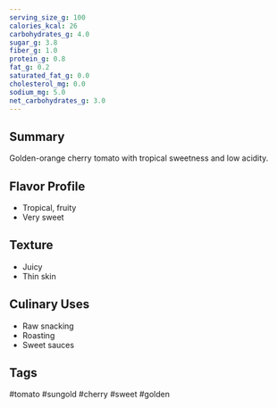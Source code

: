```yaml
---
serving_size_g: 100
calories_kcal: 26
carbohydrates_g: 4.0
sugar_g: 3.8
fiber_g: 1.0
protein_g: 0.8
fat_g: 0.2
saturated_fat_g: 0.0
cholesterol_mg: 0.0
sodium_mg: 5.0
net_carbohydrates_g: 3.0
---
```


## Summary
Golden-orange cherry tomato with tropical sweetness and low acidity.

## Flavor Profile
- Tropical, fruity
- Very sweet

## Texture
- Juicy
- Thin skin

## Culinary Uses
- Raw snacking
- Roasting
- Sweet sauces

## Tags
#tomato #sungold #cherry #sweet #golden